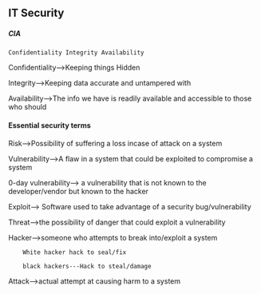 ## IT Security

##### CIA

    Confidentiality Integrity Availability

Confidentiality-->Keeping things Hidden

Integrity-->Keeping data accurate and untampered with

Availability-->The info we have is readily available and accessible to those who should

#### Essential security terms

Risk-->Possibility of suffering a loss incase of attack on a system

Vulnerability-->A flaw in a system that could be exploited to compromise a system

0-day vulnerability--> a vulnerability that is not known to the developer/vendor but known to the hacker

Exploit--> Software used to take advantage of a security bug/vulnerability

Threat-->the possibility of danger that could exploit   a vulnerability

Hacker-->someone who attempts to break into/exploit a system

        White hacker hack to seal/fix

        black hackers---Hack to steal/damage

Attack-->actual attempt at causing harm to a system
